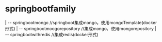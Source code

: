 # springbootfamily
| -- springbootmongo //springboot集成mongo，使用mongoTemplate(docker形式)
| -- springbootmoogorepository //集成mongo，使用mongorepository
| -- springbootwithredis //集成redis(docker形式)

